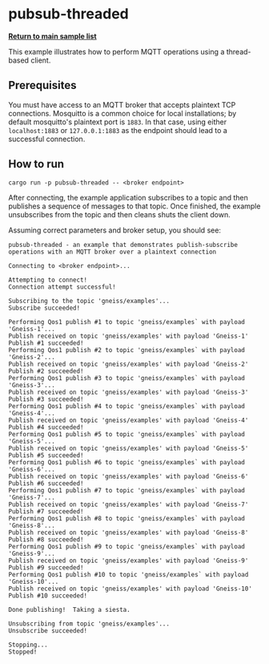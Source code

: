 # pubsub-threaded

[**Return to main sample list**](../README.md)

This example illustrates how to perform MQTT operations using a thread-based client.

## Prerequisites
You must have access to an MQTT broker that accepts plaintext TCP connections.  Mosquitto is a common choice for
local installations; by default mosquitto's plaintext port is `1883`.  In that case, using either `localhost:1883` or `127.0.0.1:1883`
as the endpoint should lead to a successful connection.

## How to run

```
cargo run -p pubsub-threaded -- <broker endpoint>
```

After connecting, the example application subscribes to a topic and then publishes a sequence of messages to that
topic.  Once finished, the example unsubscribes from the topic and then cleans shuts the client down.

Assuming correct parameters and broker setup, you should see:

```
pubsub-threaded - an example that demonstrates publish-subscribe operations with an MQTT broker over a plaintext connection

Connecting to <broker endpoint>...

Attempting to connect!
Connection attempt successful!

Subscribing to the topic 'gneiss/examples'...
Subscribe succeeded!

Performing Qos1 publish #1 to topic 'gneiss/examples` with payload 'Gneiss-1'...
Publish received on topic 'gneiss/examples' with payload 'Gneiss-1'
Publish #1 succeeded!
Performing Qos1 publish #2 to topic 'gneiss/examples` with payload 'Gneiss-2'...
Publish received on topic 'gneiss/examples' with payload 'Gneiss-2'
Publish #2 succeeded!
Performing Qos1 publish #3 to topic 'gneiss/examples` with payload 'Gneiss-3'...
Publish received on topic 'gneiss/examples' with payload 'Gneiss-3'
Publish #3 succeeded!
Performing Qos1 publish #4 to topic 'gneiss/examples` with payload 'Gneiss-4'...
Publish received on topic 'gneiss/examples' with payload 'Gneiss-4'
Publish #4 succeeded!
Performing Qos1 publish #5 to topic 'gneiss/examples` with payload 'Gneiss-5'...
Publish received on topic 'gneiss/examples' with payload 'Gneiss-5'
Publish #5 succeeded!
Performing Qos1 publish #6 to topic 'gneiss/examples` with payload 'Gneiss-6'...
Publish received on topic 'gneiss/examples' with payload 'Gneiss-6'
Publish #6 succeeded!
Performing Qos1 publish #7 to topic 'gneiss/examples` with payload 'Gneiss-7'...
Publish received on topic 'gneiss/examples' with payload 'Gneiss-7'
Publish #7 succeeded!
Performing Qos1 publish #8 to topic 'gneiss/examples` with payload 'Gneiss-8'...
Publish received on topic 'gneiss/examples' with payload 'Gneiss-8'
Publish #8 succeeded!
Performing Qos1 publish #9 to topic 'gneiss/examples` with payload 'Gneiss-9'...
Publish received on topic 'gneiss/examples' with payload 'Gneiss-9'
Publish #9 succeeded!
Performing Qos1 publish #10 to topic 'gneiss/examples` with payload 'Gneiss-10'...
Publish received on topic 'gneiss/examples' with payload 'Gneiss-10'
Publish #10 succeeded!

Done publishing!  Taking a siesta.

Unsubscribing from topic 'gneiss/examples'...
Unsubscribe succeeded!

Stopping...
Stopped!
```
